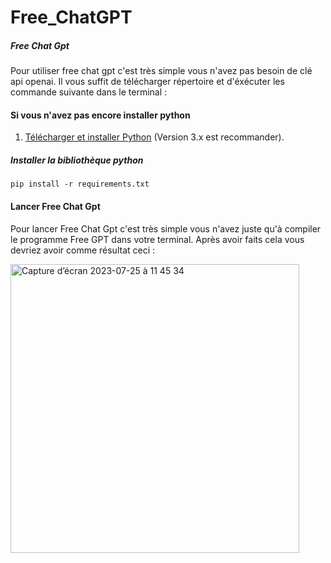 # Free_ChatGPT

##### Free Chat Gpt
  Pour utiliser free chat gpt c'est très simple vous n'avez pas besoin de clé api openai.
  Il vous suffit de télécharger répertoire et d'éxécuter les commande suivante dans le terminal :

#### Si vous n'avez pas encore installer python
1. [Télécharger et installer Python](https://www.python.org/downloads/) (Version 3.x est recommander).

##### Installer la bibliothèque python

```
pip install -r requirements.txt
```
#### Lancer Free Chat Gpt
Pour lancer Free Chat Gpt c'est très simple vous n'avez juste qu'à compiler le programme Free GPT dans votre terminal. 
Après avoir faits cela vous devriez avoir comme résultat ceci :

<img width="462" alt="Capture d’écran 2023-07-25 à 11 45 34" src="https://github.com/adrien1438/Free_ChatGPT/assets/44178126/2aa53b5c-eda2-4bc1-9074-e8cb6a91d97c">


